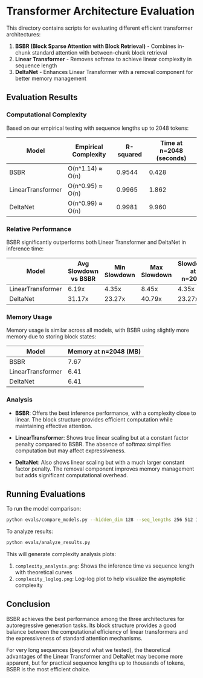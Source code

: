 # Transformer Architecture Evaluation

This directory contains scripts for evaluating different efficient transformer architectures:

1. **BSBR (Block Sparse Attention with Block Retrieval)** - Combines in-chunk standard attention with between-chunk block retrieval
2. **Linear Transformer** - Removes softmax to achieve linear complexity in sequence length
3. **DeltaNet** - Enhances Linear Transformer with a removal component for better memory management

## Evaluation Results

### Computational Complexity

Based on our empirical testing with sequence lengths up to 2048 tokens:

| Model | Empirical Complexity | R-squared | Time at n=2048 (seconds) |
|-------|----------------------|-----------|--------------------------|
| BSBR | O(n^1.14) ≈ O(n) | 0.9544 | 0.428 |
| LinearTransformer | O(n^0.95) ≈ O(n) | 0.9965 | 1.862 |  
| DeltaNet | O(n^0.99) ≈ O(n) | 0.9981 | 9.960 |

### Relative Performance

BSBR significantly outperforms both Linear Transformer and DeltaNet in inference time:

| Model | Avg Slowdown vs BSBR | Min Slowdown | Max Slowdown | Slowdown at n=2048 |
|-------|----------------------|--------------|--------------|-------------------|
| LinearTransformer | 6.19x | 4.35x | 8.45x | 4.35x |
| DeltaNet | 31.17x | 23.27x | 40.79x | 23.27x |

### Memory Usage

Memory usage is similar across all models, with BSBR using slightly more memory due to storing block states:

| Model | Memory at n=2048 (MB) |
|-------|----------------------|
| BSBR | 7.67 |
| LinearTransformer | 6.41 |
| DeltaNet | 6.41 |

### Analysis

- **BSBR**: Offers the best inference performance, with a complexity close to linear. The block structure provides efficient computation while maintaining effective attention.

- **LinearTransformer**: Shows true linear scaling but at a constant factor penalty compared to BSBR. The absence of softmax simplifies computation but may affect expressiveness.

- **DeltaNet**: Also shows linear scaling but with a much larger constant factor penalty. The removal component improves memory management but adds significant computational overhead.

## Running Evaluations

To run the model comparison:

```bash
python evals/compare_models.py --hidden_dim 128 --seq_lengths 256 512 1024 2048 --n_tokens 3
```

To analyze results:

```bash
python evals/analyze_results.py
```

This will generate complexity analysis plots:

1. `complexity_analysis.png`: Shows the inference time vs sequence length with theoretical curves
2. `complexity_loglog.png`: Log-log plot to help visualize the asymptotic complexity

## Conclusion

BSBR achieves the best performance among the three architectures for autoregressive generation tasks. Its block structure provides a good balance between the computational efficiency of linear transformers and the expressiveness of standard attention mechanisms.

For very long sequences (beyond what we tested), the theoretical advantages of the Linear Transformer and DeltaNet may become more apparent, but for practical sequence lengths up to thousands of tokens, BSBR is the most efficient choice. 